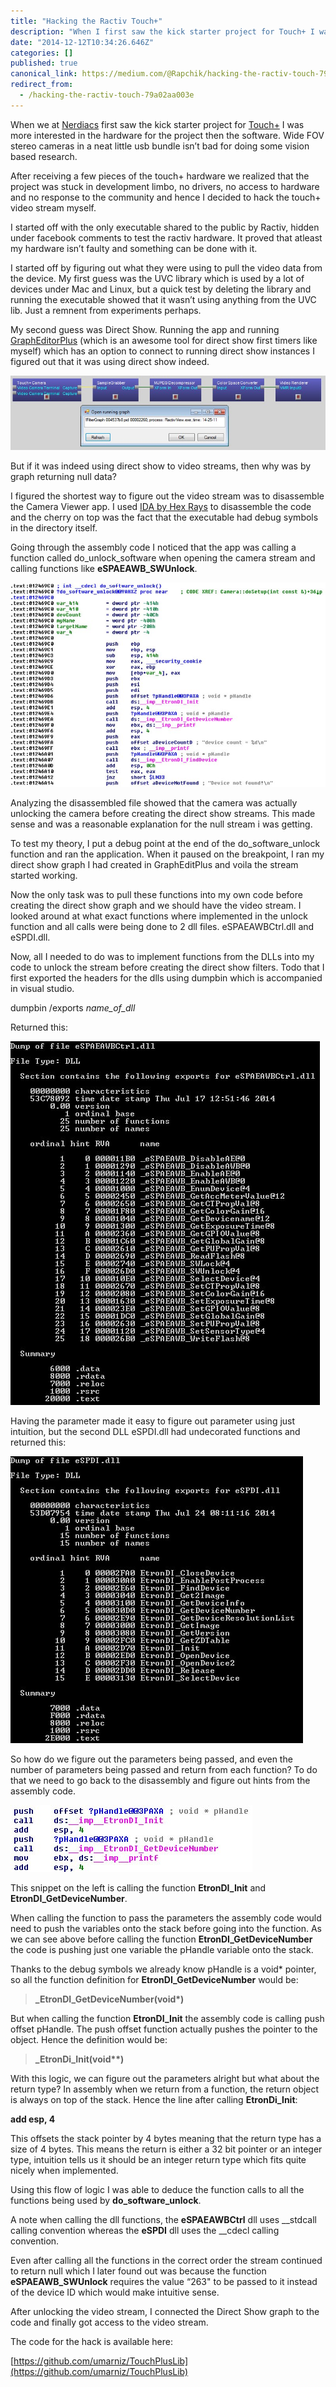 ```yaml
---
title: "Hacking the Ractiv Touch+"
description: "When I first saw the kick starter project for Touch+ I was more interested in the hardware for the project then the software. Wide FOV…"
date: "2014-12-12T10:34:26.646Z"
categories: []
published: true
canonical_link: https://medium.com/@Rapchik/hacking-the-ractiv-touch-79a02aa003e
redirect_from:
  - /hacking-the-ractiv-touch-79a02aa003e
---
```


When we at [Nerdiacs](http://nerdiacs.com/) first saw the kick starter project for [Touch+](http://www.ractiv.com/) I was more interested in the hardware for the project then the software. Wide FOV stereo cameras in a neat little usb bundle isn’t bad for doing some vision based research.

After receiving a few pieces of the touch+ hardware we realized that the project was stuck in development limbo, no drivers, no access to hardware and no response to the community and hence I decided to hack the touch+ video stream myself.

I started off with the only executable shared to the public by Ractiv, hidden under facebook comments to test the ractiv hardware. It proved that atleast my hardware isn’t faulty and something can be done with it.

I started off by figuring out what they were using to pull the video data from the device. My first guess was the UVC library which is used by a lot of devices under Mac and Linux, but a quick test by deleting the library and running the executable showed that it wasn’t using anything from the UVC lib. Just a remnent from experiments perhaps.

My second guess was Direct Show. Running the app and running [GraphEditorPlus](http://www.infognition.com/GraphEditPlus/) (which is an awesome tool for direct show first timers like myself) which has an option to connect to running direct show instances I figured out that it was using direct show indeed.

![](./asset-1.jpeg)

But if it was indeed using direct show to video streams, then why was by graph returning null data?

I figured the shortest way to figure out the video stream was to disassemble the Camera Viewer app. I used [IDA by Hex Rays](https://www.hex-rays.com/products/ida/) to disassemble the code and the cherry on top was the fact that the executable had debug symbols in the directory itself.

Going through the assembly code I noticed that the app was calling a function called do\_unlock\_software when opening the camera stream and calling functions like **eSPAEAWB\_SWUnlock**.

![Variable names thanks to the debug symbols](./asset-2.jpeg)

Analyzing the disassembled file showed that the camera was actually unlocking the camera before creating the direct show streams. This made sense and was a reasonable explanation for the null stream i was getting.

To test my theory, I put a debug point at the end of the do\_software\_unlock function and ran the application. When it paused on the breakpoint, I ran my direct show graph I had created in GraphEditPlus and voila the stream started working.

Now the only task was to pull these functions into my own code before creating the direct show graph and we should have the video stream. I looked around at what exact functions where implemented in the unlock function and all calls were being done to 2 dll files. eSPAEAWBCtrl.dll and eSPDI.dll.

Now, all I needed to do was to implement functions from the DLLs into my code to unlock the stream before creating the direct show filters. Todo that I first exported the headers for the dlls using dumpbin which is accompanied in visual studio.

dumpbin /exports _name_of_dll_

Returned this:

![The functions exposed in this dll. The @ value at the end indicates parameter bits.](./asset-3.jpeg)

Having the parameter made it easy to figure out parameter using just intuition, but the second DLL eSPDI.dll had undecorated functions and returned this:

![](./asset-4.jpeg)

So how do we figure out the parameters being passed, and even the number of parameters being passed and return from each function? To do that we need to go back to the disassembly and figure out hints from the assembly code.

![](./asset-5.jpeg)

This snippet on the left is calling the function **EtronDI\_Init** and **EtronDI\_GetDeviceNumber**.

When calling the function to pass the parameters the assembly code would need to push the variables onto the stack before going into the function. As we can see above before calling the function **EtronDI\_GetDeviceNumber** the code is pushing just one variable the pHandle variable onto the stack.

Thanks to the debug symbols we already know pHandle is a void\* pointer, so all the function definition for **EtronDI\_GetDeviceNumber** would be:

> **\_EtronDI\_GetDeviceNumber(void\*)**

But when calling the function **EtronDI\_Init** the assembly code is calling push offset pHandle. The push offset function actually pushes the pointer to the object. Hence the definition would be:

> **\_EtronDi\_Init(void\*\*)**

With this logic, we can figure out the parameters alright but what about the return type? In assembly when we return from a function, the return object is always on top of the stack. Hence the line after calling **EtronDi\_Init**:

**add esp, 4**

This offsets the stack pointer by 4 bytes meaning that the return type has a size of 4 bytes. This means the return is either a 32 bit pointer or an integer type, intuition tells us it should be an integer return type which fits quite nicely when implemented.

Using this flow of logic I was able to deduce the function calls to all the functions being used by **do\_software\_unlock**.

A note when calling the dll functions, the **eSPAEAWBCtrl** dll uses \_\_stdcall calling convention whereas the **eSPDI** dll uses the \_\_cdecl calling convention.

Even after calling all the functions in the correct order the stream continued to return null which I later found out was because the function **eSPAEAWB\_SWUnlock** requires the value “263" to be passed to it instead of the device ID which would make intuitive sense.

After unlocking the video stream, I connected the Direct Show graph to the code and finally got access to the video stream.

The code for the hack is available here:

[https://github.com/umarniz/TouchPlusLib](https://github.com/umarniz/TouchPlusLib)
